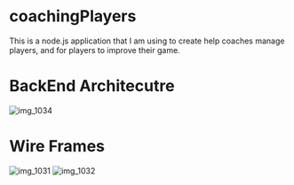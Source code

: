# coachingPlayers
This is a node.js application that I am using to create help coaches manage players, and for players to improve their game. 


# BackEnd Architecutre
![img_1034](https://cloud.githubusercontent.com/assets/9138420/25861670/07823758-34ab-11e7-939f-0a3a2cee041c.JPG)


# Wire Frames
![img_1031](https://cloud.githubusercontent.com/assets/9138420/25861434/5cf87734-34aa-11e7-8288-0fd8e20d0c71.JPG)
![img_1032](https://cloud.githubusercontent.com/assets/9138420/25861439/5f5da2ec-34aa-11e7-80e9-0e7957986c84.JPG)

